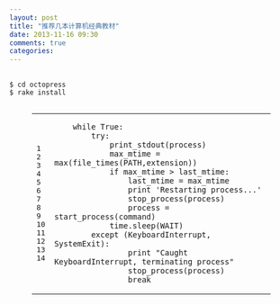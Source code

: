 ```yaml
---
layout: post
title: "推荐几本计算机经典教材"
date: 2013-11-16 09:30
comments: true
categories: 
---
```

<pre>
	<code class="python">
$ cd octopress
$ rake install
	</code>
</pre>

<figure class='code'> <div class="highlight"><table><tr><td class="gutter"><pre class="line-numbers"><span class='line-number'>1</span>
<span class='line-number'>2</span>
<span class='line-number'>3</span>
<span class='line-number'>4</span>
<span class='line-number'>5</span>
<span class='line-number'>6</span>
<span class='line-number'>7</span>
<span class='line-number'>8</span>
<span class='line-number'>9</span>
<span class='line-number'>10</span>
<span class='line-number'>11</span>
<span class='line-number'>12</span>
<span class='line-number'>13</span>
<span class='line-number'>14</span>
</pre></td><td class='code'><pre><code class='python'><span class='line'>    <span class="k">while</span> <span class="bp">True</span><span class="p">:</span>
</span><span class='line'>        <span class="k">try</span><span class="p">:</span>
</span><span class='line'>            <span class="n">print_stdout</span><span class="p">(</span><span class="n">process</span><span class="p">)</span>
</span><span class='line'>            <span class="n">max_mtime</span> <span class="o">=</span> <span class="nb">max</span><span class="p">(</span><span class="n">file_times</span><span class="p">(</span><span class="n">PATH</span><span class="p">,</span><span class="n">extension</span><span class="p">))</span>
</span><span class='line'>            <span class="k">if</span> <span class="n">max_mtime</span> <span class="o">&gt;</span> <span class="n">last_mtime</span><span class="p">:</span>
</span><span class='line'>                <span class="n">last_mtime</span> <span class="o">=</span> <span class="n">max_mtime</span>
</span><span class='line'>                <span class="k">print</span> <span class="s">&#39;Restarting process...&#39;</span>
</span><span class='line'>                <span class="n">stop_process</span><span class="p">(</span><span class="n">process</span><span class="p">)</span>
</span><span class='line'>                <span class="n">process</span> <span class="o">=</span> <span class="n">start_process</span><span class="p">(</span><span class="n">command</span><span class="p">)</span>
</span><span class='line'>            <span class="n">time</span><span class="o">.</span><span class="n">sleep</span><span class="p">(</span><span class="n">WAIT</span><span class="p">)</span>
</span><span class='line'>        <span class="k">except</span> <span class="p">(</span><span class="ne">KeyboardInterrupt</span><span class="p">,</span> <span class="ne">SystemExit</span><span class="p">):</span>
</span><span class='line'>                <span class="k">print</span> <span class="s">&quot;Caught KeyboardInterrupt, terminating process&quot;</span>
</span><span class='line'>                <span class="n">stop_process</span><span class="p">(</span><span class="n">process</span><span class="p">)</span>
</span><span class='line'>                <span class="k">break</span>
</span></code></pre></td></tr></table></div></figure>
